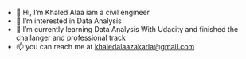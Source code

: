 - 👋 Hi, I’m Khaled Alaa iam a civil engineer
- 👀 I’m interested in Data Analysis 
- 🌱 I’m currently learning Data Analysis With Udacity and finished the challanger and professional track
- 📫 you can reach me at khaledalaazakaria@gmail.com
